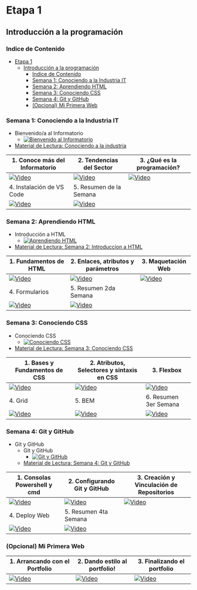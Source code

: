 # Etapa 1

## Introducción a la programación

### Indice de Contenido

- [Etapa 1](#etapa-1)
  - [Introducción a la programación](#introducción-a-la-programación)
    - [Indice de Contenido](#indice-de-contenido)
    - [Semana 1: Conociendo a la Industria IT](#semana-1-conociendo-a-la-industria-it)
    - [Semana 2: Aprendiendo HTML](#semana-2-aprendiendo-html)
    - [Semana 3: Conociendo CSS](#semana-3-conociendo-css)
    - [Semana 4: Git y GitHub](#semana-4-git-y-github)
    - [(Opcional) Mi Primera Web](#opcional-mi-primera-web)

### Semana 1: Conociendo a la Industria IT

- Bienvenido/a al Informatorio
  - [![Bienvenido al Informatorio](https://img.youtube.com/vi/NU0QiduSpYE/default.jpg)](https://youtu.be/NU0QiduSpYE)
- [Material de Lectura: Conociendo a la industria](https://campus-informatorio.chaco.gob.ar/mod/resource/view.php?id=248)

| 1. Conoce más del Informatorio                                                               | 2. Tendencias del Sector                                                                     | 3. ¿Qué es la programación?                                                                  |
| -------------------------------------------------------------------------------------------- | -------------------------------------------------------------------------------------------- | -------------------------------------------------------------------------------------------- |
| [![Video](https://img.youtube.com/vi/msnafQZi09w/default.jpg)](https://youtu.be/msnafQZi09w) | [![Video](https://img.youtube.com/vi/jL2L-QltoKc/default.jpg)](https://youtu.be/jL2L-QltoKc) | [![Video](https://img.youtube.com/vi/ffS-cagUdI4/default.jpg)](https://youtu.be/ffS-cagUdI4) |
| 4. Instalación de VS Code                                                                    | 5. Resumen de la Semana                                                                      |                                                                                              |
| [![Video](https://img.youtube.com/vi/VUB5UXYCKMc/default.jpg)](https://youtu.be/VUB5UXYCKMc) | [![Video](https://img.youtube.com/vi/DWQjqPG7ZCo/default.jpg)](https://youtu.be/DWQjqPG7ZCo) |                                                                                              |

### Semana 2: Aprendiendo HTML

- Introducción a HTML
  - [![Aprendiendo HTML](https://img.youtube.com/vi/H6HU_LasOjI/default.jpg)](https://youtu.be/H6HU_LasOjI)
- [Material de Lectura: Semana 2: Introduccion a HTML](https://campus-informatorio.chaco.gob.ar/mod/resource/view.php?id=259)

| 1. Fundamentos de HTML                                                                       | 2. Enlaces, atributos y parámetros                                                           | 3. Maquetación Web                                                                           |
| -------------------------------------------------------------------------------------------- | -------------------------------------------------------------------------------------------- | -------------------------------------------------------------------------------------------- |
| [![Video](https://img.youtube.com/vi/sIIEgC0xzf4/default.jpg)](https://youtu.be/sIIEgC0xzf4) | [![Video](https://img.youtube.com/vi/yFzD_P8uZzM/default.jpg)](https://youtu.be/yFzD_P8uZzM) | [![Video](https://img.youtube.com/vi/R-PvJHxLt2A/default.jpg)](https://youtu.be/R-PvJHxLt2A) |
| 4. Formularios                                                                               | 5. Resumen 2da Semana                                                                        |                                                                                              |
| [![Video](https://img.youtube.com/vi/pv60dlMbqBE/default.jpg)](https://youtu.be/pv60dlMbqBE) | [![Video](https://img.youtube.com/vi/9t9OJg8Ccho/default.jpg)](https://youtu.be/9t9OJg8Ccho) |                                                                                              |

### Semana 3: Conociendo CSS

- Conociendo CSS
  - [![Conociendo CSS](https://img.youtube.com/vi/K_RaMJzQA-M/default.jpg)](https://youtu.be/K_RaMJzQA-M)
- [Material de Lectura: Semana 3: Conociendo CSS](https://campus-informatorio.chaco.gob.ar/pluginfile.php/9519/mod_resource/content/3/Semana%203%20-%20Introduccion%20a%20CSS.pdf)

| 1. Bases y Fundamentos de CSS                                                                | 2. Atributos, Selectores y sintaxis en CSS                                                   | 3. Flexbox                                                                                   |
| -------------------------------------------------------------------------------------------- | -------------------------------------------------------------------------------------------- | -------------------------------------------------------------------------------------------- |
| [![Video](https://img.youtube.com/vi/kiXd94Dtpn0/default.jpg)](https://youtu.be/kiXd94Dtpn0) | [![Video](https://img.youtube.com/vi/KUrXsBCbsMk/default.jpg)](https://youtu.be/KUrXsBCbsMk) | [![Video](https://img.youtube.com/vi/6mF4Rr9DAVc/default.jpg)](https://youtu.be/6mF4Rr9DAVc) |
| 4. Grid                                                                                      | 5. BEM                                                                                       | 6. Resumen 3er Semana                                                                        |
| [![Video](https://img.youtube.com/vi/VDfD-7Zr5Yc/default.jpg)](https://youtu.be/VDfD-7Zr5Yc) | [![Video](https://img.youtube.com/vi/UepQH-F4OiI/default.jpg)](https://youtu.be/UepQH-F4OiI) | [![Video](https://img.youtube.com/vi/0ouHBHAVJtM/default.jpg)](https://youtu.be/0ouHBHAVJtM) |

### Semana 4: Git y GitHub

- Git y GitHub
  - Git y GitHub
    - [![Git y GitHub](https://img.youtube.com/vi/bI6Avr-95ec/default.jpg)](https://youtu.be/bI6Avr-95ec)
  - [Material de Lectura: Semana 4: Git y GitHub](https://campus-informatorio.chaco.gob.ar/mod/resource/view.php?id=278)

| 1. Consolas Powershell y cmd                                                                 | 2. Configurando Git y GitHub                                                                 | 3. Creación y Vinculación de Repositorios                                                    |
| -------------------------------------------------------------------------------------------- | -------------------------------------------------------------------------------------------- | -------------------------------------------------------------------------------------------- |
| [![Video](https://img.youtube.com/vi/cFIF-alDzdE/default.jpg)](https://youtu.be/cFIF-alDzdE) | [![Video](https://img.youtube.com/vi/xBK-YIC3O2I/default.jpg)](https://youtu.be/xBK-YIC3O2I) | [![Video](https://img.youtube.com/vi/bw8p_fNVf7Y/default.jpg)](https://youtu.be/bw8p_fNVf7Y) |
| 4. Deploy Web                                                                                | 5. Resumen 4ta Semana                                                                        |                                                                                              |
| [![Video](https://img.youtube.com/vi/0n6cnONv_bQ/default.jpg)](https://youtu.be/0n6cnONv_bQ) | [![Video](https://img.youtube.com/vi/qwn0d8uWk9U/default.jpg)](https://youtu.be/qwn0d8uWk9U) |                                                                                              |

### (Opcional) Mi Primera Web

| 1. Arrancando con el Portfolio                                                               | 2. Dando estilo al portfolio!                                                                | 3. Finalizando el portfolio                                                                  |
| -------------------------------------------------------------------------------------------- | -------------------------------------------------------------------------------------------- | -------------------------------------------------------------------------------------------- |
| [![Video](https://img.youtube.com/vi/FBHGlgNAkn8/default.jpg)](https://youtu.be/FBHGlgNAkn8) | [![Video](https://img.youtube.com/vi/XdOKnA8zxv0/default.jpg)](https://youtu.be/XdOKnA8zxv0) | [![Video](https://img.youtube.com/vi/3l77E4DfurU/default.jpg)](https://youtu.be/3l77E4DfurU) |

